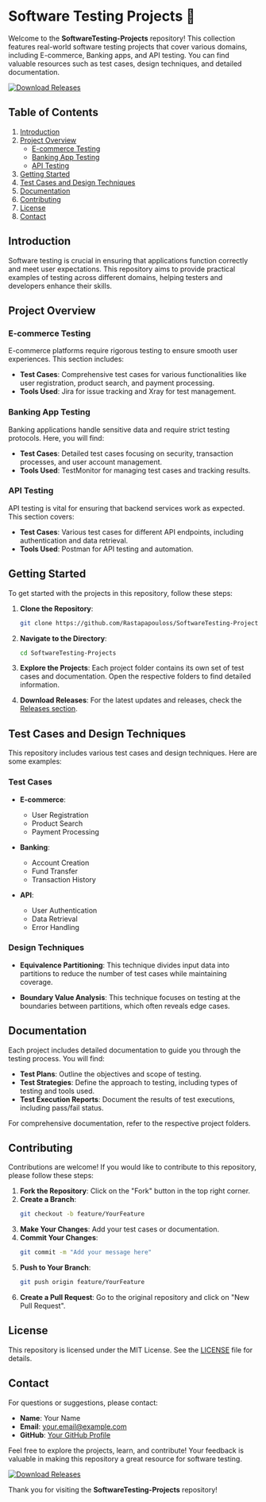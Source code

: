 # Software Testing Projects 🧪

Welcome to the **SoftwareTesting-Projects** repository! This collection features real-world software testing projects that cover various domains, including E-commerce, Banking apps, and API testing. You can find valuable resources such as test cases, design techniques, and detailed documentation.

[![Download Releases](https://img.shields.io/badge/Download_Releases-brightgreen)](https://github.com/Rastapapouloss/SoftwareTesting-Projects/releases)

## Table of Contents

1. [Introduction](#introduction)
2. [Project Overview](#project-overview)
   - [E-commerce Testing](#e-commerce-testing)
   - [Banking App Testing](#banking-app-testing)
   - [API Testing](#api-testing)
3. [Getting Started](#getting-started)
4. [Test Cases and Design Techniques](#test-cases-and-design-techniques)
5. [Documentation](#documentation)
6. [Contributing](#contributing)
7. [License](#license)
8. [Contact](#contact)

## Introduction

Software testing is crucial in ensuring that applications function correctly and meet user expectations. This repository aims to provide practical examples of testing across different domains, helping testers and developers enhance their skills.

## Project Overview

### E-commerce Testing

E-commerce platforms require rigorous testing to ensure smooth user experiences. This section includes:

- **Test Cases**: Comprehensive test cases for various functionalities like user registration, product search, and payment processing.
- **Tools Used**: Jira for issue tracking and Xray for test management.

### Banking App Testing

Banking applications handle sensitive data and require strict testing protocols. Here, you will find:

- **Test Cases**: Detailed test cases focusing on security, transaction processes, and user account management.
- **Tools Used**: TestMonitor for managing test cases and tracking results.

### API Testing

API testing is vital for ensuring that backend services work as expected. This section covers:

- **Test Cases**: Various test cases for different API endpoints, including authentication and data retrieval.
- **Tools Used**: Postman for API testing and automation.

## Getting Started

To get started with the projects in this repository, follow these steps:

1. **Clone the Repository**:
   ```bash
   git clone https://github.com/Rastapapouloss/SoftwareTesting-Projects.git
   ```

2. **Navigate to the Directory**:
   ```bash
   cd SoftwareTesting-Projects
   ```

3. **Explore the Projects**: 
   Each project folder contains its own set of test cases and documentation. Open the respective folders to find detailed information.

4. **Download Releases**: 
   For the latest updates and releases, check the [Releases section](https://github.com/Rastapapouloss/SoftwareTesting-Projects/releases).

## Test Cases and Design Techniques

This repository includes various test cases and design techniques. Here are some examples:

### Test Cases

- **E-commerce**: 
  - User Registration
  - Product Search
  - Payment Processing

- **Banking**: 
  - Account Creation
  - Fund Transfer
  - Transaction History

- **API**: 
  - User Authentication
  - Data Retrieval
  - Error Handling

### Design Techniques

- **Equivalence Partitioning**: This technique divides input data into partitions to reduce the number of test cases while maintaining coverage.
  
- **Boundary Value Analysis**: This technique focuses on testing at the boundaries between partitions, which often reveals edge cases.

## Documentation

Each project includes detailed documentation to guide you through the testing process. You will find:

- **Test Plans**: Outline the objectives and scope of testing.
- **Test Strategies**: Define the approach to testing, including types of testing and tools used.
- **Test Execution Reports**: Document the results of test executions, including pass/fail status.

For comprehensive documentation, refer to the respective project folders.

## Contributing

Contributions are welcome! If you would like to contribute to this repository, please follow these steps:

1. **Fork the Repository**: Click on the "Fork" button in the top right corner.
2. **Create a Branch**: 
   ```bash
   git checkout -b feature/YourFeature
   ```
3. **Make Your Changes**: Add your test cases or documentation.
4. **Commit Your Changes**: 
   ```bash
   git commit -m "Add your message here"
   ```
5. **Push to Your Branch**: 
   ```bash
   git push origin feature/YourFeature
   ```
6. **Create a Pull Request**: Go to the original repository and click on "New Pull Request".

## License

This repository is licensed under the MIT License. See the [LICENSE](LICENSE) file for details.

## Contact

For questions or suggestions, please contact:

- **Name**: Your Name
- **Email**: your.email@example.com
- **GitHub**: [Your GitHub Profile](https://github.com/YourProfile)

Feel free to explore the projects, learn, and contribute! Your feedback is valuable in making this repository a great resource for software testing. 

[![Download Releases](https://img.shields.io/badge/Download_Releases-brightgreen)](https://github.com/Rastapapouloss/SoftwareTesting-Projects/releases)

Thank you for visiting the **SoftwareTesting-Projects** repository!